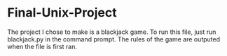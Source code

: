 # Final-Unix-Project

The project I chose to make is a blackjack game. 
To run this file, just run blackjack.py in the command prompt.
The rules of the game are outputed when the file is first ran. 

